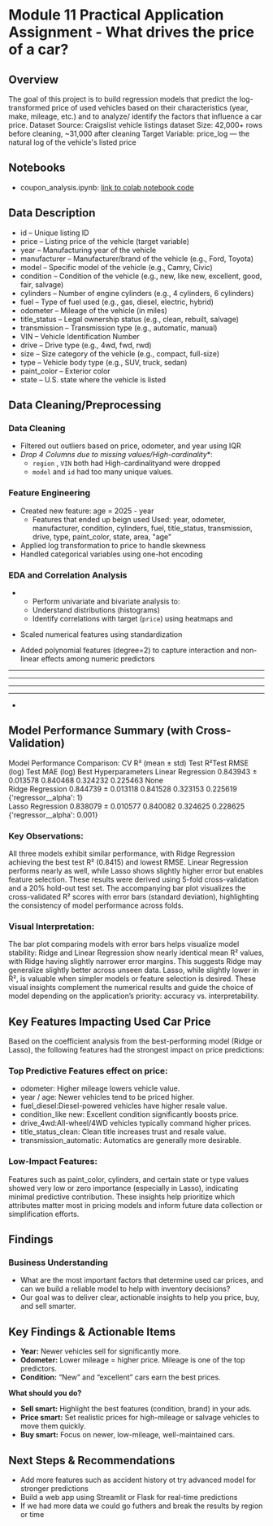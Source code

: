# Module 11 Practical Application Assignment - What drives the price of a car?

## Overview

The goal of this project is to build regression models that predict the log-transformed price of used vehicles based on their characteristics (year, make, mileage, etc.) and to analyze/ identify the factors that influence a car price.
Dataset
Source: Craigslist vehicle listings dataset
Size: 42,000+ rows before cleaning, ~31,000 after cleaning
Target Variable: price_log — the natural log of the vehicle's listed price

## Notebooks
- coupon_analysis.ipynb: [link to colab notebook code]([https://drive.google.com/file/d/1FaYJIwel29aY514VXwAM2iGC_nz1itWV/view?usp=sharing](https://drive.google.com/file/d/1j8aCwJ5I4aJp9V_eHGrjQLHVO2qX6LuH/view?usp=sharing))

## Data Description 
- id – Unique listing ID
- price – Listing price of the vehicle (target variable)
- year – Manufacturing year of the vehicle
- manufacturer – Manufacturer/brand of the vehicle (e.g., Ford, Toyota)
- model – Specific model of the vehicle (e.g., Camry, Civic)
- condition – Condition of the vehicle (e.g., new, like new, excellent, good, fair, salvage)
- cylinders – Number of engine cylinders (e.g., 4 cylinders, 6 cylinders)
- fuel – Type of fuel used (e.g., gas, diesel, electric, hybrid)
- odometer – Mileage of the vehicle (in miles)
- title_status – Legal ownership status (e.g., clean, rebuilt, salvage)
- transmission – Transmission type (e.g., automatic, manual)
- VIN – Vehicle Identification Number
- drive – Drive type (e.g., 4wd, fwd, rwd)
- size – Size category of the vehicle (e.g., compact, full-size)
- type – Vehicle body type (e.g., SUV, truck, sedan)
- paint_color – Exterior color
- state – U.S. state where the vehicle is listed

## Data Cleaning/Preprocessing
### Data Cleaning 
- Filtered out outliers based on price, odometer, and year using IQR
- *Drop 4 Columns due to missing values/High-cardinality**:
  * `region` , `VIN` both had High-cardinalityand were dropped
  * `model` and `id` had too many unique values.

### Feature Engineering
- Created new feature: age = 2025 - year
   - Features that ended up beign used Used: year, odometer, manufacturer, condition, cylinders, fuel, title_status, transmission, drive, type, paint_color, state, area, "age"
- Applied log transformation to price to handle skewness
- Handled categorical variables using one-hot encoding
  
### EDA and Correlation Analysis
- * Perform univariate and bivariate analysis to:
  * Understand distributions (histograms)
  * Identify correlations with target (`price`) using heatmaps and 


- Scaled numerical features using standardization
- Added polynomial features (degree=2) to capture interaction and non-linear effects among numeric predictors



---


---



---



---


- 
## Model Performance Summary (with Cross-Validation)
Model Performance Comparison:
                      CV R² (mean ± std)    Test R²Test   RMSE (log)    Test MAE (log)    Best Hyperparameters
Linear Regression     0.843943 ± 0.013578   0.840468       0.324232      0.225463                None  
Ridge Regression      0.844739 ± 0.013118   0.841528       0.323153      0.225619       {'regressor__alpha': 1}  
Lasso Regression      0.838079 ± 0.010577   0.840082       0.324625      0.228625       {'regressor__alpha': 0.001}  

### Key Observations:

All three models exhibit similar performance, with Ridge Regression achieving the best test R² (0.8415) and lowest RMSE.
Linear Regression performs nearly as well, while Lasso shows slightly higher error but enables feature selection.
These results were derived using 5-fold cross-validation and a 20% hold-out test set.
The accompanying bar plot visualizes the cross-validated R² scores with error bars (standard deviation), highlighting the consistency of model performance across folds.

### Visual Interpretation:

The bar plot comparing models with error bars helps visualize model stability: Ridge and Linear Regression show nearly identical mean R² values, with Ridge having slightly narrower error margins.
This suggests Ridge may generalize slightly better across unseen data.
Lasso, while slightly lower in R², is valuable when simpler models or feature selection is desired.
These visual insights complement the numerical results and guide the choice of model depending on the application’s priority: accuracy vs. interpretability.

## Key Features Impacting Used Car Price

Based on the coefficient analysis from the best-performing model (Ridge or Lasso), the following features had the strongest impact on price predictions:

### Top Predictive Features effect on price: 
- odometer: Higher mileage lowers vehicle value.
- year / age: Newer vehicles tend to be priced higher.
- fuel_diesel:Diesel-powered vehicles have higher resale value.
- condition_like new: Excellent condition significantly boosts price.
- drive_4wd:All-wheel/4WD vehicles typically command higher prices.
- title_status_clean: Clean title increases trust and resale value.
- transmission_automatic: Automatics are generally more desirable.

### Low-Impact Features:
Features such as paint_color, cylinders, and certain state or type values showed very low or zero importance (especially in Lasso), indicating minimal predictive contribution.
These insights help prioritize which attributes matter most in pricing models and inform future data collection or simplification efforts.

## Findings

### Business Understanding
- What are the most important factors that determine used car prices, and can we build a reliable model to help with inventory decisions?
- Our goal was to deliver clear, actionable insights to help you price, buy, and sell smarter.

## Key Findings & Actionable Items

- **Year:** Newer vehicles sell for significantly more.
- **Odometer:** Lower mileage = higher price. Mileage is one of the top predictors.
- **Condition:** “New” and “excellent” cars earn the best prices. 

**What should you do?**
- **Sell smart:** Highlight the best features (condition, brand) in your ads.
- **Price smart:** Set realistic prices for high-mileage or salvage vehicles to move them quickly.
- **Buy smart:** Focus on newer, low-mileage, well-maintained cars.

## Next Steps & Recommendations
- Add more features such as accident history ot try advanced model for stronger predictions
- Build a web app using Streamlit or Flask for real-time predictions
- If we had more data we could go futhers and break the results by region or time 





